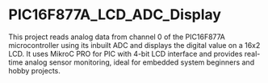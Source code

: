 # PIC16F877A_LCD_ADC_Display
This project reads analog data from channel 0 of the PIC16F877A microcontroller using its inbuilt ADC and displays the digital value on a 16x2 LCD. It uses MikroC PRO for PIC with 4-bit LCD interface and provides real-time analog sensor monitoring, ideal for embedded system beginners and hobby projects.
